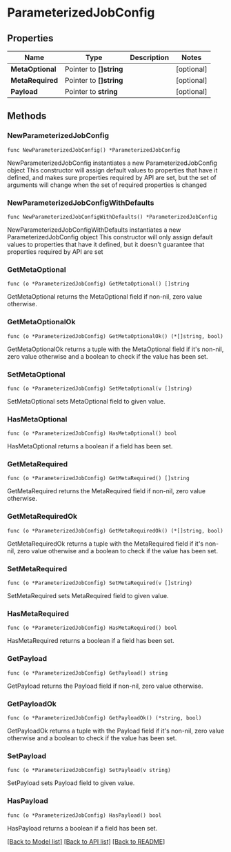 # ParameterizedJobConfig

## Properties

Name | Type | Description | Notes
------------ | ------------- | ------------- | -------------
**MetaOptional** | Pointer to **[]string** |  | [optional] 
**MetaRequired** | Pointer to **[]string** |  | [optional] 
**Payload** | Pointer to **string** |  | [optional] 

## Methods

### NewParameterizedJobConfig

`func NewParameterizedJobConfig() *ParameterizedJobConfig`

NewParameterizedJobConfig instantiates a new ParameterizedJobConfig object
This constructor will assign default values to properties that have it defined,
and makes sure properties required by API are set, but the set of arguments
will change when the set of required properties is changed

### NewParameterizedJobConfigWithDefaults

`func NewParameterizedJobConfigWithDefaults() *ParameterizedJobConfig`

NewParameterizedJobConfigWithDefaults instantiates a new ParameterizedJobConfig object
This constructor will only assign default values to properties that have it defined,
but it doesn't guarantee that properties required by API are set

### GetMetaOptional

`func (o *ParameterizedJobConfig) GetMetaOptional() []string`

GetMetaOptional returns the MetaOptional field if non-nil, zero value otherwise.

### GetMetaOptionalOk

`func (o *ParameterizedJobConfig) GetMetaOptionalOk() (*[]string, bool)`

GetMetaOptionalOk returns a tuple with the MetaOptional field if it's non-nil, zero value otherwise
and a boolean to check if the value has been set.

### SetMetaOptional

`func (o *ParameterizedJobConfig) SetMetaOptional(v []string)`

SetMetaOptional sets MetaOptional field to given value.

### HasMetaOptional

`func (o *ParameterizedJobConfig) HasMetaOptional() bool`

HasMetaOptional returns a boolean if a field has been set.

### GetMetaRequired

`func (o *ParameterizedJobConfig) GetMetaRequired() []string`

GetMetaRequired returns the MetaRequired field if non-nil, zero value otherwise.

### GetMetaRequiredOk

`func (o *ParameterizedJobConfig) GetMetaRequiredOk() (*[]string, bool)`

GetMetaRequiredOk returns a tuple with the MetaRequired field if it's non-nil, zero value otherwise
and a boolean to check if the value has been set.

### SetMetaRequired

`func (o *ParameterizedJobConfig) SetMetaRequired(v []string)`

SetMetaRequired sets MetaRequired field to given value.

### HasMetaRequired

`func (o *ParameterizedJobConfig) HasMetaRequired() bool`

HasMetaRequired returns a boolean if a field has been set.

### GetPayload

`func (o *ParameterizedJobConfig) GetPayload() string`

GetPayload returns the Payload field if non-nil, zero value otherwise.

### GetPayloadOk

`func (o *ParameterizedJobConfig) GetPayloadOk() (*string, bool)`

GetPayloadOk returns a tuple with the Payload field if it's non-nil, zero value otherwise
and a boolean to check if the value has been set.

### SetPayload

`func (o *ParameterizedJobConfig) SetPayload(v string)`

SetPayload sets Payload field to given value.

### HasPayload

`func (o *ParameterizedJobConfig) HasPayload() bool`

HasPayload returns a boolean if a field has been set.


[[Back to Model list]](../README.md#documentation-for-models) [[Back to API list]](../README.md#documentation-for-api-endpoints) [[Back to README]](../README.md)


